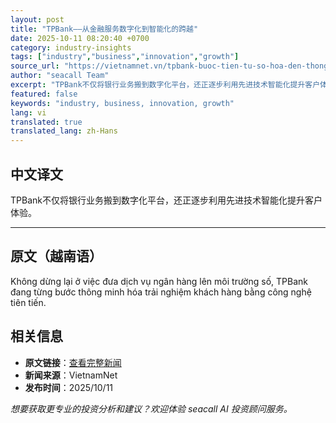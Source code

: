 ```yaml
---
layout: post
title: "TPBank——从金融服务数字化到智能化的跨越"
date: 2025-10-11 08:20:40 +0700
category: industry-insights
tags: ["industry","business","innovation","growth"]
source_url: "https://vietnamnet.vn/tpbank-buoc-tien-tu-so-hoa-den-thong-minh-hoa-dich-vu-tai-chinh-2451523.html"
author: "seacall Team"
excerpt: "TPBank不仅将银行业务搬到数字化平台，还正逐步利用先进技术智能化提升客户体验。..."
featured: false
keywords: "industry, business, innovation, growth"
lang: vi
translated: true
translated_lang: zh-Hans
---
```


## 中文译文

TPBank不仅将银行业务搬到数字化平台，还正逐步利用先进技术智能化提升客户体验。

---

## 原文（越南语）

Không dừng lại ở việc đưa dịch vụ ngân hàng lên môi trường số, TPBank đang từng bước thông minh hóa trải nghiệm khách hàng bằng công nghệ tiên tiến.

## 相关信息

- **原文链接**：[查看完整新闻](https://vietnamnet.vn/tpbank-buoc-tien-tu-so-hoa-den-thong-minh-hoa-dich-vu-tai-chinh-2451523.html)
- **新闻来源**：VietnamNet
- **发布时间**：2025/10/11

*想要获取更专业的投资分析和建议？欢迎体验 seacall AI 投资顾问服务。*